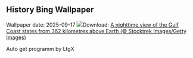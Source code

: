 ## History Bing Wallpaper
Wallpaper date: 2025-09-17
![](https://www.bing.com/th?id=OHR.OzoneEarth_EN-CA7588653763_UHD.jpg&w=1000)Download: [A nighttime view of the Gulf Coast states from 362 kilometres above Earth (© Stocktrek Images/Getty Images)](https://www.bing.com/th?id=OHR.OzoneEarth_EN-CA7588653763_UHD.jpg)

Auto get programm by LtgX
